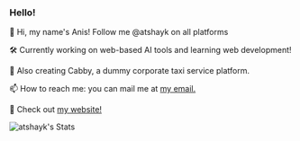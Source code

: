 ### Hello!

👋 Hi, my name's Anis! Follow me @atshayk on all platforms

🛠️ Currently working on web-based AI tools and learning web development!

🚕 Also creating Cabby, a dummy corporate taxi service platform.

📫 How to reach me: you can mail me at [my email.](anistimurshayk@gmail.com)

💼 Check out [my website!](https://atshayk.github.io/portfolio/)



![atshayk's Stats](https://github-readme-stats.vercel.app/api?username=atshayk&theme=radical&show_icons=true&hide_border=false&count_private=true)
